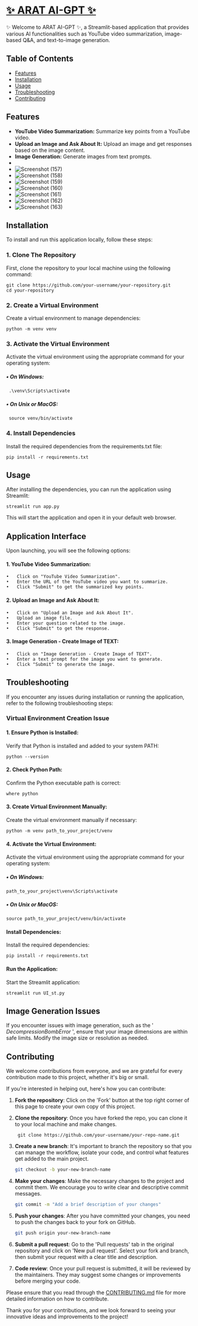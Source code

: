 # [✨ ARAT AI-GPT ✨](https://arat-ai-gpt.streamlit.app/)
 

✨ Welcome to ARAT AI-GPT ✨, a Streamlit-based application that provides various AI functionalities such as YouTube video summarization, image-based Q&A, and text-to-image generation.

## Table of Contents

- [Features](#features)
- [Installation](#installation)
- [Usage](#usage)
- [Troubleshooting](#troubleshooting)
- [Contributing](Contributing)

## Features

- **YouTube Video Summarization:** Summarize key points from a YouTube video.
- **Upload an Image and Ask About It:** Upload an image and get responses based on the image content.
- **Image Generation:** Generate images from text prompts.
- 
- ![Screenshot (157)](https://github.com/KesavaAI/ARAT-AI-GPT/assets/144814421/bb18584a-a6bd-4038-8404-801c496ee5e2)
- ![Screenshot (158)](https://github.com/KesavaAI/ARAT-AI-GPT/assets/144814421/5b530584-79bf-4522-bdc4-69cd9e74c1be)
- ![Screenshot (159)](https://github.com/KesavaAI/ARAT-AI-GPT/assets/144814421/37b28e9e-f837-47e7-a093-c1370c228a92)
- ![Screenshot (160)](https://github.com/KesavaAI/ARAT-AI-GPT/assets/144814421/e5a01fec-2a10-4f69-86b4-70ffed453603)
- ![Screenshot (161)](https://github.com/KesavaAI/ARAT-AI-GPT/assets/144814421/4a0a75f4-6294-436f-aa87-3ce46111d847)
- ![Screenshot (162)](https://github.com/KesavaAI/ARAT-AI-GPT/assets/144814421/0dbb8ec9-aa5e-4062-96bb-8109350dcf71)
- ![Screenshot (163)](https://github.com/KesavaAI/ARAT-AI-GPT/assets/144814421/f2a456ba-d7c1-40b2-a818-b3116e2913fb)

## Installation

To install and run this application locally, follow these steps:

### 1. Clone The Repository

First, clone the repository to your local machine using the following command:
  
    git clone https://github.com/your-username/your-repository.git
    cd your-repository


### 2. Create a Virtual Environment

Create a virtual environment to manage dependencies:
  
    python -m venv venv
    

### 3. Activate the Virtual Environment
Activate the virtual environment using the appropriate command for your operating system:
  ##### • On Windows:
     .\venv\Scripts\activate
        
  ##### • On Unix or MacOS:     
     source venv/bin/activate
        
### 4. Install Dependencies 
Install the required dependencies from the requirements.txt file:

    pip install -r requirements.txt

## Usage

After installing the dependencies, you can run the application using Streamlit: 
    
    streamlit run app.py

This will start the application and open it in your default web browser.

## Application Interface
Upon launching, you will see the following options:

#### 1. YouTube Video Summarization:

    •	Click on "YouTube Video Summarization".
    •	Enter the URL of the YouTube video you want to summarize.
    •	Click "Submit" to get the summarized key points.
   
#### 2. Upload an Image and Ask About It:

    •	Click on "Upload an Image and Ask About It".
    •	Upload an image file.
    •	Enter your question related to the image.
    •	Click "Submit" to get the response.
   
#### 3. Image Generation - Create Image of TEXT:

    •	Click on "Image Generation - Create Image of TEXT".
    •	Enter a text prompt for the image you want to generate.
    •	Click "Submit" to generate the image.
   
## Troubleshooting
If you encounter any issues during installation or running the application, refer to the following troubleshooting steps:

### Virtual Environment Creation Issue

#### 1. Ensure Python is Installed:

Verify that Python is installed and added to your system PATH:

    python --version

#### 2. Check Python Path:

Confirm the Python executable path is correct:

    where python

#### 3. Create Virtual Environment Manually:

Create the virtual environment manually if necessary:

    python -m venv path_to_your_project/venv

#### 4. Activate the Virtual Environment:

Activate the virtual environment using the appropriate command for your operating system:

##### •	On Windows:

    path_to_your_project\venv\Scripts\activate

##### •	On Unix or MacOS:

    source path_to_your_project/venv/bin/activate

#### Install Dependencies:

Install the required dependencies:

    pip install -r requirements.txt

#### Run the Application:

Start the Streamlit application:

    streamlit run UI_st.py

## Image Generation Issues

If you encounter issues with image generation, such as the ' _DecompressionBombError_ ', ensure that your image dimensions are within safe limits. Modify the image size or resolution as needed.

## Contributing

We welcome contributions from everyone, and we are grateful for every contribution made to this project, whether it's big or small.

If you're interested in helping out, here's how you can contribute:

1. **Fork the repository**: Click on the 'Fork' button at the top right corner of this page to create your own copy of this project.

2. **Clone the repository**: Once you have forked the repo, you can clone it to your local machine and make changes.

        git clone https://github.com/your-username/your-repo-name.git

3. **Create a new branch**: It's important to branch the repository so that you can manage the workflow, isolate your code, and control what features get added to the main project.

    ```bash
    git checkout -b your-new-branch-name
    ```

4. **Make your changes**: Make the necessary changes to the project and commit them. We encourage you to write clear and descriptive commit messages.

    ```bash
    git commit -m "Add a brief description of your changes"
    ```

5. **Push your changes**: After you have committed your changes, you need to push the changes back to your fork on GitHub.

    ```bash
    git push origin your-new-branch-name
    ```

6. **Submit a pull request**: Go to the 'Pull requests' tab in the original repository and click on 'New pull request'. Select your fork and branch, then submit your request with a clear title and description.

7. **Code review**: Once your pull request is submitted, it will be reviewed by the maintainers. They may suggest some changes or improvements before merging your code.

Please ensure that you read through the [CONTRIBUTING.md](https://contributing.md/example/) file for more detailed information on how to contribute.

Thank you for your contributions, and we look forward to seeing your innovative ideas and improvements to the project!


